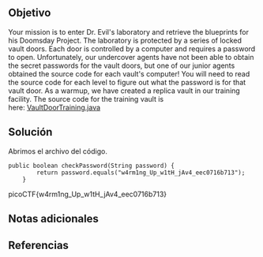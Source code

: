## Objetivo
Your mission is to enter Dr. Evil's laboratory and retrieve the blueprints for his Doomsday Project. The laboratory is protected by a series of locked vault doors. Each door is controlled by a computer and requires a password to open. Unfortunately, our undercover agents have not been able to obtain the secret passwords for the vault doors, but one of our junior agents obtained the source code for each vault's computer! You will need to read the source code for each level to figure out what the password is for that vault door. As a warmup, we have created a replica vault in our training facility. The source code for the training vault is here: [VaultDoorTraining.java](https://jupiter.challenges.picoctf.org/static/1afdf83322ee9c0040f8e3a3c047e18b/VaultDoorTraining.java)
## Solución
Abrimos el archivo del código.

	public boolean checkPassword(String password) {
	        return password.equals("w4rm1ng_Up_w1tH_jAv4_eec0716b713");
	    }

picoCTF{w4rm1ng_Up_w1tH_jAv4_eec0716b713}
## Notas adicionales

## Referencias
